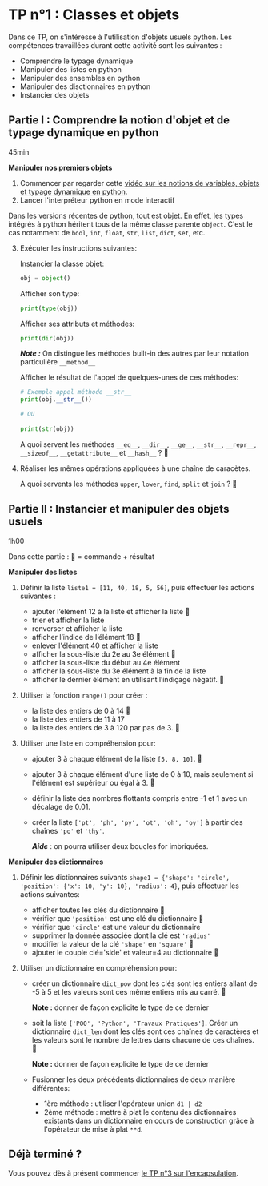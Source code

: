 # TP n°1 : Classes et objets

Dans ce TP, on s'intéresse  à l'utilisation d'objets usuels python. Les compétences travaillées durant cette activité sont les suivantes : 
- Comprendre le typage dynamique
- Manipuler des listes en python
- Manipuler des ensembles en python
- Manipuler des disctionnaires en python 
- Instancier des objets


## Partie I : Comprendre la notion d'objet et de typage dynamique en python 
45min

**Manipuler nos premiers objets**
1. Commencer par regarder cette [vidéo sur les notions de variables, objets et typage dynamique en python](https://www.youtube.com/watch?v=vSsTKNCSKnU).
1. Lancer l'interpréteur python en mode interactif

Dans les versions récentes de python, tout est objet. En effet, les types intégrés à python héritent tous de la même classe parente `object`. C'est le cas notamment de `bool`, `int`, `float`, `str`, `list`, `dict`, `set`, etc.


3. Exécuter les instructions suivantes:
   
   Instancier la classe objet:
   ```python
   obj = object()
   ```

   Afficher son type: 
   ```python
   print(type(obj))
   ```

   Afficher ses attributs et méthodes:
   ```python
   print(dir(obj))
   ```
   
   ***Note :*** On distingue les méthodes built-in des autres par leur notation particulière `__method__`
   
   Afficher le résultat de l'appel de quelques-unes de ces méthodes:
   ```python
   # Exemple appel méthode __str__
   print(obj.__str__())

   # OU 
    
   print(str(obj))
   ```
   A quoi servent les méthodes `__eq__`, `__dir__`, `__ge__`, `__str__`, `__repr__`, `__sizeof__`, `__getattribute__` et `__hash__` ?  🚩

1. Réaliser les mêmes opérations appliquées à une chaîne de caracètes.

   A quoi servents les méthodes `upper`, `lower`, `find`, `split` et `join` ? 🚩



## Partie II : Instancier et manipuler des objets usuels 
1h00

Dans cette partie : 🚩 = commande + résultat

**Manipuler des listes**

1. Définir la liste  `liste1 = [11, 40, 18, 5, 56]`, puis effectuer les actions suivantes :
    - ajouter l’élément 12 à la liste et afficher la liste 🚩
    - trier et afficher la liste
    - renverser et afficher la liste
    - afficher l’indice de l’élément 18 🚩
    - enlever l'élément 40 et afficher la liste 
    - afficher la sous-liste du 2e au 3e élément 🚩 
    - afficher la sous-liste du début au 4e élément
    - afficher la sous-liste du 3e élément à la fin de la liste 
    - afficher le dernier élément en utilisant l’indiçage négatif. 🚩


1. Utiliser la fonction `range()` pour créer :
    - la liste des entiers de 0 à 14 🚩
    - la liste des entiers de 11 à 17
    - la liste des entiers de 3 à 120 par pas de 3. 🚩

1. Utiliser une liste en compréhension pour:
    - ajouter 3 à chaque élément de la liste `[5, 8, 10]`. 🚩
    - ajouter 3 à chaque élément d'une liste de 0 à 10, mais seulement si l'élément est supérieur ou égal à 3. 🚩
    - définir la liste des nombres flottants compris entre -1 et 1 avec un décalage de 0.01.
    - créer la liste `['pt', 'ph', 'py', 'ot', 'oh', 'oy']` à partir des chaînes `'po'` et `'thy'`. 
        
        ***Aide*** : on pourra utiliser deux boucles for imbriquées.

<!-- 

**Manipuler des ensembles**

Définir deux ensembles $A = \{3, 7, 8, 10\}$ et $B = \{2, 7, 10\}$, puis affichez les résultats suivants :
- le test d'appartenance de 8 à l'ensemble A 🚩
- le test d'appartenance de 3 à l'ensemble B 
- les ensembles $A - B$ et $B-A$ 
- l'ensemble $A \cup B$ (l'union) 🚩
- l'ensemble $A \cap B$ (l'intersection) 🚩
- le test d'inclusion du sous-ensemble $\{8, 10\}$ dans l'ensemble A -->

<!-- 
***Aide*** : on pourra afficher toutes les méthodes de la classe `set` grâce à la méthode built-in `__dir__`  -->


**Manipuler des dictionnaires**

1. Définir les dictionnaires suivants `shape1 = {'shape': 'circle', 'position': {'x': 10, 'y': 10}, 'radius': 4}`, puis effectuer les actions suivantes:
    - afficher toutes les clés du dictionnaire 🚩
    - vérifier que `'position'` est une clé du dictionnaire  🚩
    - vérifier que `'circle'` est une valeur du dictionnaire 
    - supprimer la donnée associée dont la clé est `'radius'`
    - modifier la valeur de la clé `'shape'` en `'square'` 🚩
    - ajouter le couple  clé='side' et valeur=4 au dictionnaire 🚩

1. Utiliser un dictionnaire en compréhension pour:
    - créer un dictionnaire `dict_pow` dont les clés sont les entiers allant de -5 à 5 et les valeurs sont ces même entiers mis au carré. 🚩
    
        **Note :** donner de façon explicite le type de ce dernier

    - soit la liste `['POO', 'Python', 'Travaux Pratiques']`. Créer un dictionnaire `dict_len` dont les clés sont ces chaînes de caractères et les valeurs sont le nombre de lettres dans chacune de ces chaînes.  🚩
    
        **Note :** donner de façon explicite le type de ce dernier

    - Fusionner les deux précédents dictionnaires de deux manière différentes:
        - 1ère méthode : utiliser l'opérateur union `d1 | d2`
        - 2ème méthode : mettre à plat le contenu des dictionnaires existants dans un dictionnaire en cours de construction grâce à l'opérateur de mise à plat `**d`. 

## Déjà terminé ?

Vous pouvez dès à présent commencer [le TP n°3 sur l'encapsulation](../TP3-Encapsulation/README.md).